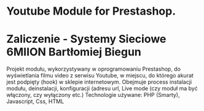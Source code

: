 # Youtube Module for Prestashop.
# Zaliczenie - Systemy Sieciowe 6MIION Bartłomiej Biegun

Projekt modułu, wykorzystywany w oprogramowaniu Prestashop, do wyświetlania filmu video z serwisu Youtube, w miejscu, do którego akurat jest podpięty (hook) w sklepie internetowym.
Obejmuje process instalacji modułu, deinstalacji, konfiguracji (adresu url, Live mode (czy moduł ma być włączony, czy wyłączony etc.)
Technologie używane: PHP (Smarty), Javascript, Css, HTML
